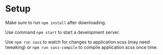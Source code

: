 # Setup

Make sure to run `npm install` after downloading. 

Use command `npm start` to start a development server.

Use `npm run sass` to watch for changes to application.scss (may need tweaking) or `npm run sass-compile` to compile application.scss once time. 
